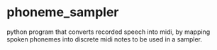 # phoneme_sampler
python program that converts recorded speech into midi, by mapping spoken phonemes into discrete midi notes to be used in a sampler.
